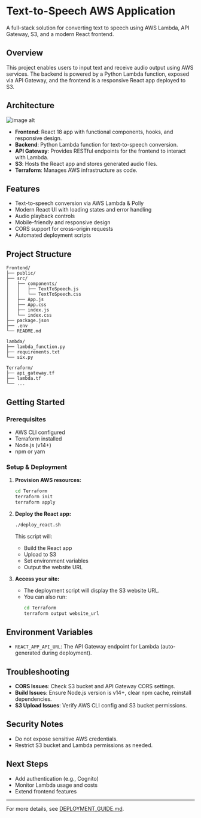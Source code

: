 
# Text-to-Speech AWS Application

A full-stack solution for converting text to speech using AWS Lambda, API Gateway, S3, and a modern React frontend.

## Overview

This project enables users to input text and receive audio output using AWS services. The backend is powered by a Python Lambda function, exposed via API Gateway, and the frontend is a responsive React app deployed to S3.

## Architecture

![image alt](image.png)

- **Frontend**: React 18 app with functional components, hooks, and responsive design.
- **Backend**: Python Lambda function for text-to-speech conversion.
- **API Gateway**: Provides RESTful endpoints for the frontend to interact with Lambda.
- **S3**: Hosts the React app and stores generated audio files.
- **Terraform**: Manages AWS infrastructure as code.

## Features

- Text-to-speech conversion via AWS Lambda & Polly
- Modern React UI with loading states and error handling
- Audio playback controls
- Mobile-friendly and responsive design
- CORS support for cross-origin requests
- Automated deployment scripts

## Project Structure

```
Frontend/
├── public/
├── src/
│   ├── components/
│   │   ├── TextToSpeech.js
│   │   └── TextToSpeech.css
│   ├── App.js
│   ├── App.css
│   ├── index.js
│   └── index.css
├── package.json
├── .env
└── README.md

lambda/
├── lambda_function.py
├── requirements.txt
└── six.py

Terraform/
├── api_gateway.tf
├── lambda.tf
└── ...
```

## Getting Started

### Prerequisites

- AWS CLI configured
- Terraform installed
- Node.js (v14+)
- npm or yarn

### Setup & Deployment

1. **Provision AWS resources:**
   ```bash
   cd Terraform
   terraform init
   terraform apply
   ```
2. **Deploy the React app:**
   ```bash
   ./deploy_react.sh
   ```
   This script will:
   - Build the React app
   - Upload to S3
   - Set environment variables
   - Output the website URL

3. **Access your site:**
   - The deployment script will display the S3 website URL.
   - You can also run:
     ```bash
     cd Terraform
     terraform output website_url
     ```

## Environment Variables

- `REACT_APP_API_URL`: The API Gateway endpoint for Lambda (auto-generated during deployment).

## Troubleshooting

- **CORS Issues**: Check S3 bucket and API Gateway CORS settings.
- **Build Issues**: Ensure Node.js version is v14+, clear npm cache, reinstall dependencies.
- **S3 Upload Issues**: Verify AWS CLI config and S3 bucket permissions.

## Security Notes

- Do not expose sensitive AWS credentials.
- Restrict S3 bucket and Lambda permissions as needed.

## Next Steps

- Add authentication (e.g., Cognito)
- Monitor Lambda usage and costs
- Extend frontend features

---

For more details, see [DEPLOYMENT_GUIDE.md](DEPLOYMENT_GUIDE.md).